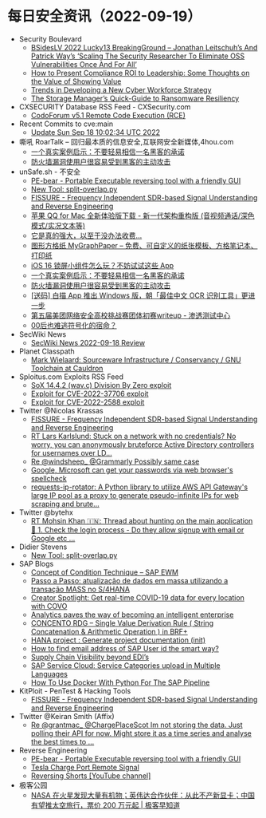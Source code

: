 # 每日安全资讯（2022-09-19）

- Security Boulevard
  - [BSidesLV 2022 Lucky13 BreakingGround – Jonathan Leitschuh’s And Patrick Way’s ‘Scaling The Security Researcher To Eliminate OSS Vulnerabilities Once And For All’](https://securityboulevard.com/2022/09/bsideslv-2022-lucky13-breakingground-jonathan-leitschuhs-and-patrick-ways-scaling-the-security-researcher-to-eliminate-oss-vulnerabilities-once-and-for-all/)
  - [How to Present Compliance ROI to Leadership: Some Thoughts on the Value of Showing Value](https://securityboulevard.com/2022/09/how-to-present-compliance-roi-to-leadership-some-thoughts-on-the-value-of-showing-value/)
  - [Trends in Developing a New Cyber Workforce Strategy](https://securityboulevard.com/2022/09/trends-in-developing-a-new-cyber-workforce-strategy/)
  - [The Storage Manager’s Quick-Guide to Ransomware Resiliency](https://securityboulevard.com/2022/09/the-storage-managers-quick-guide-to-ransomware-resiliency/)
- CXSECURITY Database RSS Feed - CXSecurity.com
  - [CodoForum v5.1 Remote Code Execution (RCE)](https://cxsecurity.com/issue/WLB-2022090046)
- Recent Commits to cve:main
  - [Update Sun Sep 18 10:02:34 UTC 2022](https://github.com/trickest/cve/commit/3f2423f1814b623a0c545cc57ad8e3b92b112af6)
- 嘶吼 RoarTalk – 回归最本质的信息安全,互联网安全新媒体,4hou.com
  - [一个真实案例启示：不要轻易相信一名黑客的承诺](https://www.4hou.com/posts/jJgR)
  - [防火墙漏洞使用户很容易受到黑客的主动攻击](https://www.4hou.com/posts/ZXXJ)
- unSafe.sh - 不安全
  - [PE-bear - Portable Executable reversing tool with a friendly GUI](https://buaq.net/go-127084.html)
  - [New Tool: split-overlap.py](https://buaq.net/go-127078.html)
  - [FISSURE - Frequency Independent SDR-based Signal Understanding and Reverse Engineering](https://buaq.net/go-127074.html)
  - [苹果 QQ for Mac 全新体验版下载 - 新一代架构重构版 (音视频通话/深色模式/实况文本等)](https://buaq.net/go-127085.html)
  - [它是真的强大，以至于没办法收费...](https://buaq.net/go-127064.html)
  - [图形方格纸 MyGraphPaper – 免费、可自定义的纸张模板、方格笔记本、打印纸](https://buaq.net/go-127062.html)
  - [iOS 16 锁屏小组件怎么玩？不妨试试这些 App](https://buaq.net/go-127063.html)
  - [一个真实案例启示：不要轻易相信一名黑客的承诺](https://buaq.net/go-127054.html)
  - [防火墙漏洞使用户很容易受到黑客的主动攻击](https://buaq.net/go-127055.html)
  - [[送码] 白描 App 推出 Windows 版，朝「最佳中文 OCR 识别工具」更进一步](https://buaq.net/go-127059.html)
  - [第五届美团网络安全高校挑战赛团体初赛writeup - 渗透测试中心](https://buaq.net/go-127042.html)
  - [00后也难逃符号化的宿命？](https://buaq.net/go-127146.html)
- SecWiki News
  - [SecWiki News 2022-09-18 Review](http://www.sec-wiki.com/?2022-09-18)
- Planet Classpath
  - [Mark Wielaard: Sourceware Infrastructure / Conservancy / GNU Toolchain at Cauldron](https://gnu.wildebeest.org/blog/mjw/2022/09/18/sourceware-infrastructure-conservancy-gnu-toolchain-at-cauldron/)
- Sploitus.com Exploits RSS Feed
  - [SoX 14.4.2 (wav.c) Division By Zero exploit](https://sploitus.com/exploit?id=ZSL-2022-5712&utm_source=rss&utm_medium=rss)
  - [Exploit for CVE-2022-37706 exploit](https://sploitus.com/exploit?id=D2078F87-CBCF-5F4A-83A4-81D121282290&utm_source=rss&utm_medium=rss)
  - [Exploit for CVE-2022-2588 exploit](https://sploitus.com/exploit?id=9E1C498D-25A3-57B2-A391-764CDA0E674F&utm_source=rss&utm_medium=rss)
- Twitter @Nicolas Krassas
  - [FISSURE - Frequency Independent SDR-based Signal Understanding and Reverse Engineering](https://twitter.com/Dinosn/status/1571488452226555904)
  - [RT Lars Karlslund: Stuck on a network with no credentials? No worry, you can anonymously bruteforce Active Directory controllers for usernames over LD...](https://twitter.com/lkarlslund/status/1571456663051280390)
  - [Re @windsheep_ @Grammarly Possibly same case](https://twitter.com/Dinosn/status/1571422917354991618)
  - [Google, Microsoft can get your passwords via web browser's spellcheck](https://twitter.com/Dinosn/status/1571379915517296640)
  - [requests-ip-rotator: A Python library to utilize AWS API Gateway's large IP pool as a proxy to generate pseudo-infinite IPs for web scraping and brute...](https://twitter.com/Dinosn/status/1571376799661301760)
- Twitter @bytehx
  - [RT Mohsin Khan 🇮🇳: Thread about hunting on the main application 🧵 1. Check the login process - Do they allow signup with email or Google etc ...](https://twitter.com/tabaahi_/status/1571386282835873792)
- Didier Stevens
  - [New Tool: split-overlap.py](https://blog.didierstevens.com/2022/09/18/new-tool-split-overlap-py/)
- SAP Blogs
  - [Concept of Condition Technique – SAP EWM](https://blogs.sap.com/2022/09/18/concept-of-condition-technique-sap-ewm/)
  - [Passo a Passo: atualização de dados em massa utilizando a transação MASS no S/4HANA](https://blogs.sap.com/2022/09/18/passo-a-passo-atualizacao-de-dados-em-massa-utilizando-a-transacao-mass-no-s-4hana/)
  - [Creator Spotlight: Get real-time COVID-19 data for every location with COVO](https://blogs.sap.com/2022/09/18/creator-spotlight-get-real-time-covid-19-data-for-every-location-with-covo/)
  - [Analytics paves the way of becoming an intelligent enterprise](https://blogs.sap.com/2022/09/18/analytics-paves-the-way-of-becoming-an-intelligent-enterprise/)
  - [CONCENTO RDG – Single Value Derivation Rule ( String Concatenation & Arithmetic Operation ) in BRF+](https://blogs.sap.com/2022/09/18/concento-rdg-single-value-derivation-rule-string-concatenation-arithmetic-operation-in-brf/)
  - [HANA project : Generate project documentation (init)](https://blogs.sap.com/2022/09/18/hana-project-generate-project-documentation-init/)
  - [How to find email address of SAP User id the smart way?](https://blogs.sap.com/2022/09/18/how-to-find-email-address-of-sap-user-id-the-smart-way/)
  - [Supply Chain Visibility beyond EDI’s](https://blogs.sap.com/2022/09/18/supply-chain-visibility-beyond-edis/)
  - [SAP Service Cloud: Service Categories upload in Multiple Languages](https://blogs.sap.com/2022/09/18/sap-service-cloud-service-categories-upload-in-multiple-languages/)
  - [How To Use Docker With Python For The SAP Pipeline](https://blogs.sap.com/2022/09/18/how-to-use-docker-with-python-for-the-sap-pipeline/)
- KitPloit - PenTest & Hacking Tools
  - [FISSURE - Frequency Independent SDR-based Signal Understanding and Reverse Engineering](http://www.kitploit.com/2022/09/fissure-frequency-independent-sdr-based.html)
- Twitter @Keiran Smith (Affix)
  - [Re @grantmac_ @ChargePlaceScot Im not storing the data. Just polling their API for now. Might store it as a time series and analyse the best times to ...](https://twitter.com/cli/status/1571430696564162560)
- Reverse Engineering
  - [PE-bear - Portable Executable reversing tool with a friendly GUI](https://www.reddit.com/r/ReverseEngineering/comments/xhhggz/pebear_portable_executable_reversing_tool_with_a/)
  - [Tesla Charge Port Remote Signal](https://www.reddit.com/r/ReverseEngineering/comments/xhvj9y/tesla_charge_port_remote_signal/)
  - [Reversing Shorts [YouTube channel]](https://www.reddit.com/r/ReverseEngineering/comments/xhsvnm/reversing_shorts_youtube_channel/)
- 极客公园
  - [NASA 在火星发现大量有机物；英伟达合作伙伴：从此不产新显卡；中国有望推太空旅行，票价 200 万元起 | 极客早知道](https://mp.weixin.qq.com/s?__biz=MTMwNDMwODQ0MQ==&mid=2652967535&idx=1&sn=709e0d75d4a1deec2dcd483a1c60ee42&chksm=7e546fd94923e6cf75bddb86e0e46d378d5d7ac5018a2c14acd32035b22c51e31542e5bc7bcc&scene=58&subscene=0#rd)
